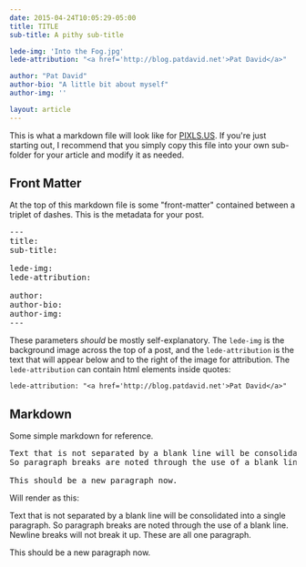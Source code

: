 ```yaml
---
date: 2015-04-24T10:05:29-05:00
title: TITLE 
sub-title: A pithy sub-title

lede-img: 'Into the Fog.jpg'
lede-attribution: "<a href='http://blog.patdavid.net'>Pat David</a>"

author: "Pat David"
author-bio: "A little bit about myself"
author-img: ''

layout: article
---
```


This is what a markdown file will look like for [PIXLS.US](https://pixls.us).
If you're just starting out, I recommend that you simply copy this file into your own sub-folder for your article and modify it as needed.



## Front Matter
At the top of this markdown file is some "front-matter" contained between a triplet of dashes.  This is the metadata for your post.

<pre>
---
title:
sub-title:

lede-img:
lede-attribution:

author:
author-bio:
author-img:
---
</pre>

These parameters *should* be mostly self-explanatory.  The `lede-img` is the background image across the top of a post, and the `lede-attribution` is the text that will appear below and to the right of the image for attribution.  The `lede-attribution` can contain html elements inside quotes:

`lede-attribution: "<a href='http://blog.patdavid.net'>Pat David</a>"` 


## Markdown
Some simple markdown for reference.

<pre>
Text that is not separated by a blank line will be consolidated into a single paragraph.
So paragraph breaks are noted through the use of a blank line.

This should be a new paragraph now.
</pre>

Will render as this:

Text that is not separated by a blank line will be consolidated into a single paragraph.
So paragraph breaks are noted through the use of a blank line.
Newline breaks will not break it up.
These are all one paragraph.

This should be a new paragraph now.
